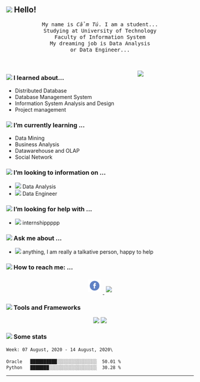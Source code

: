 ## <img src="https://raw.githubusercontent.com/alexnaiman/alexnaiman/master/resources/welcomeglitch.gif" width="50px" /> Hello!

<p align="center" >
  <samp>
    My name is <em>Cẩm Tú</em>. I am a student...
  <br/> Studying at University of Technology
    <br/> Faculty of Information System
      <br/>
My dreaming job is Data Analysis
          <br/>
          or Data Engineer...
  </samp>
  <br/>
  <br/>
  <br/>
</p>

<img src="https://media.tenor.com/images/df8c44a1d20ab367fdcb21880985fd33/tenor.gif" align="right"  width="30%"/>

### <img src="https://raw.githubusercontent.com/alexnaiman/alexnaiman/master/resources/PusheenCompute.gif" width="70px" /> I learned about...
- Distributed Database
- Database Management System
- Information System Analysis and Design
- Project management


### <img src="https://raw.githubusercontent.com/alexnaiman/alexnaiman/master/resources/Confused_Dog.gif" height="50px" /> I’m currently learning ...
- Data Mining
- Business Analysis
- Datawarehouse and OLAP
- Social Network


### <img src="https://raw.githubusercontent.com/alexnaiman/alexnaiman/master/resources/pug_dance.gif" width="60px" /> I’m looking to information on ...
- <img src="https://raw.githubusercontent.com/alexnaiman/alexnaiman/master/resources/open_source.png" height="30px" /> Data Analysis
- <img src="https://raw.githubusercontent.com/alexnaiman/alexnaiman/master/resources/party_parrot.gif" height="35px" /> Data Engineer

### <img src="https://raw.githubusercontent.com/alexnaiman/alexnaiman/master/resources/cool_duck.gif" width="60px" /> I’m looking for help with ...
- <img src="https://raw.githubusercontent.com/alexnaiman/alexnaiman/master/resources/controller.png" width="30px" /> internshippppp

### <img src="https://raw.githubusercontent.com/alexnaiman/alexnaiman/master/resources/question.png" width="50px" />  Ask me about ...
- <img src="https://raw.githubusercontent.com/alexnaiman/alexnaiman/master/resources/chat.gif" height="35px" /> anything, I am really a talkative person, happy to help
 
### <img src="https://raw.githubusercontent.com/alexnaiman/alexnaiman/master/resources/bongocat.gif" width="50px" /> How to reach me: ...
<p align="center">
  <a href="https://www.facebook.com/ts.hee2002/">
    <img src="https://raw.githubusercontent.com/camtu837/camtu837/main/images.png" height="35px" style="margin: 5px;" />
  </a>
  <a href="mailto:20520837@gm.uit.edu.vn">
    <img src="https://raw.githubusercontent.com/alexnaiman/alexnaiman/master/resources/gmail.png" height="30px" style="margin: 5px;" />
  </a>
</p>

### <img src="https://raw.githubusercontent.com/alexnaiman/alexnaiman/master/resources/pickaxe.png" width="40px" /> Tools and Frameworks
<p align="center">
             <img src="https://raw.githubusercontent.com/alexnaiman/alexnaiman/master/resources/dev/python.svg" height="35px" style="vertical-align:top margin:6px 4px" />
             <img src="https://raw.githubusercontent.com/alexnaiman/alexnaiman/master/resources/dev/visualstudio_code.svg" height="35px" style="vertical-align:top margin:6px 4px"/>

</p>

### <img src="https://raw.githubusercontent.com/alexnaiman/alexnaiman/master/resources/stats.png" width="35px" /> Some stats

<!--START_SECTION:waka-->
```text
Week: 07 August, 2020 - 14 August, 2020\

Oracle   ██████████░░░░░░░░░░░░░░░  50.01 %
Python   ███████░░░░░░░░░░░░░░░░░░  30.28 %

```
<!--END_SECTION:waka-->

---
